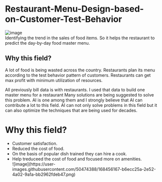 # Restaurant-Menu-Design-based-on-Customer-Test-Behavior
![image](https://user-images.githubusercontent.com/50474388/168456058-786072d0-0113-4760-9a1a-57d2d0702314.png)
<br>
Identifying the trend in the sales of food items. So it helps the restaurant to predict the day-by-day food master menu. 
## Why this field?
 <p> A lot of food is being wasted across the country. Restaurants plan its menu according to the test behavior pattern of customers. Restaurants can get max profit with minimum utilization of resources.  
<p>All previously bill data is with restaurants. I used that data to build one master menu for a restaurant 
Many solutions are being suggested to solve this problem. AI is one among them and I strongly believe that AI can contribute a lot to this field. AI can not only solve problems in this field but it can also optimize the techniques that are being used for decades.

# Why this field?

<ul>
 <li>Customer satisfaction.
<li>Reduced the cost of food.
<li>On the basis of popular dish trained they can hire a cook.
<li>Help treduceed the cost of food and focused more on amenities. 
</br> ![image](https://user-images.githubusercontent.com/50474388/168456167-b6ecc25a-2e52-4a02-9a1a-bb2962fdeb47.png)
